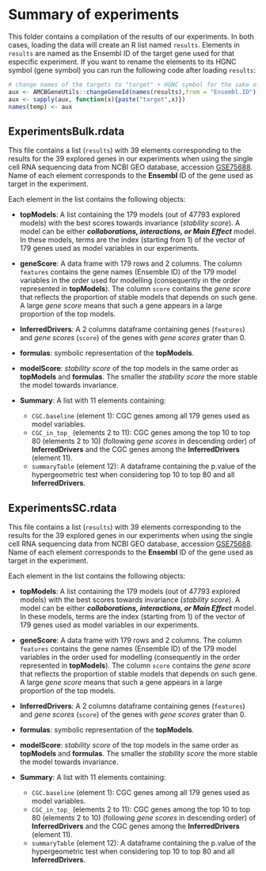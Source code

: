 
# Summary of experiments
This folder contains a compilation of the results of our experiments. In both cases, loading the data will create an R list named `results`. Elements in `results` are named as the Ensembl ID of the target gene used for that especific experiment. If you want to rename the elements to its HGNC symbol (gene symbol) you can run the following code after loading `results`:

```R
# change names of the targets to "target" + HGNC symbol for the sake of simplicity
aux <- AMCBGeneUtils::changeGeneId(names(results),from = "Ensembl.ID")[4]
aux <- sapply(aux, function(x){paste("target",x)})
names(temp) <- aux
```
## ExperimentsBulk.rdata
This file contains a list (`results`) with 39 elements corresponding to the results for the 39 explored genes in our experiments when using the single cell RNA sequencing data from NCBI GEO database, accession [GSE75688](https://www.ncbi.nlm.nih.gov/geo/query/acc.cgi?acc=GSE75688).  Name of each element corresponds to the **Ensembl** ID of the gene used as target in the experiment.
  
Each element in the list contains the following objects:
  
  * **topModels**: A list containing the 179 models (out of 47793 explored models) with the best scores towards invariance (_stability score_). A model can be either **_collaborations, interactions, or Main Effect_** model. In these models, terms are the index (starting from 1) of the vector of 179 genes used as model variables in our experiments.

  * **geneScore**: A data frame with 179 rows and 2 columns. The column `features` contains the gene names (Ensemble ID) of the 179 model variables in the order used for modelling (consequently in the order represented in **topModels**). The column `score` contains the _gene score_ that reflects the proportion of stable models that depends on such gene. A large _gene score_ means that such a gene appears in a large proportion of the top models.

  * **InferredDrivers**: A 2 columns dataframe containing genes (`features`) and _gene scores_ (`score`) of the genes with  _gene scores_ grater than 0.
 
  * **formulas**: symbolic representation of the **topModels**.
 
  * **modelScore**: _stability score_ of the top models in the same order as **topModels** and **formulas**. The smaller the _stability score_ the more stable the model towards invariance. 
 
  * **Summary**: A list with 11 elements containing:
    - `CGC.baseline` (element 1):  CGC genes among all 179 genes used as model variables.
    - `CGC_in_top_` (elements 2 to 11): CGC genes among the top 10 to top 80 (elements 2 to 10) (following _gene scores_ in descending order) of **InferredDrivers** and the CGC genes among the **InferredDrivers** (element 11).
    - `summaryTable` (element 12): A dataframe containing the p.value of the hypergeometric test when considering top 10 to top 80 and all **InferredDrivers**.



## ExperimentsSC.rdata
This file contains a list (`results`) with 39 elements corresponding to the results for the 39 explored genes in our experiments when using the single cell RNA sequencing data from NCBI GEO database, accession [GSE75688](https://www.ncbi.nlm.nih.gov/geo/query/acc.cgi?acc=GSE75688).  Name of each element corresponds to the **Ensembl** ID of the gene used as target in the experiment.
  
Each element in the list contains the following objects:
  
  * **topModels**: A list containing the 179 models (out of 47793 explored models) with the best scores towards invariance (_stability score_). A model can be either **_collaborations, interactions, or Main Effect_** model. In these models, terms are the index (starting from 1) of the vector of 179 genes used as model variables in our experiments.

  * **geneScore**: A data frame with 179 rows and 2 columns. The column `features` contains the gene names (Ensemble ID) of the 179 model variables in the order used for modelling (consequently in the order represented in **topModels**). The column `score` contains the _gene score_ that reflects the proportion of stable models that depends on such gene. A large _gene score_ means that such a gene appears in a large proportion of the top models.

  * **InferredDrivers**: A 2 columns dataframe containing genes (`features`) and _gene scores_ (`score`) of the genes with  _gene scores_ grater than 0.
 
  * **formulas**: symbolic representation of the **topModels**.
 
  * **modelScore**: _stability score_ of the top models in the same order as **topModels** and **formulas**. The smaller the _stability score_ the more stable the model towards invariance. 
 
  * **Summary**: A list with 11 elements containing:
    - `CGC.baseline` (element 1):  CGC genes among all 179 genes used as model variables.
    - `CGC_in_top_` (elements 2 to 11): CGC genes among the top 10 to top 80 (elements 2 to 10) (following _gene scores_ in descending order) of **InferredDrivers** and the CGC genes among the **InferredDrivers** (element 11).
    - `summaryTable` (element 12): A dataframe containing the p.value of the hypergeometric test when considering top 10 to top 80 and all **InferredDrivers**.
      
